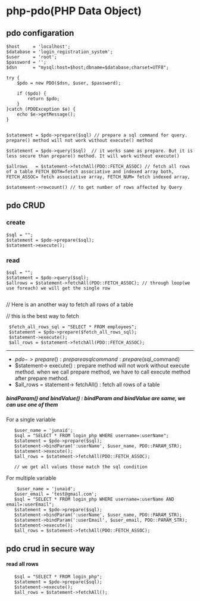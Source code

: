 # php-pdo(PHP Data Object)

## pdo configaration

  ```
  $host     = 'localhost';
  $database = 'login_registration_system';
  $user     = 'root';
  $password = '';
  $dsn      = "mysql:host=$host;dbname=$database;charset=UTF8";

  try {
      $pdo = new PDO($dsn, $user, $password);

      if ($pdo) {
          return $pdo;
      }
  }catch (PDOException $e) {
      echo $e->getMessage();
  }
  ```

```

$statement = $pdo->prepare($sql) // prepare a sql command for query. prepare() method will not work without execute() method

$statement = $pdo->query($sql)  // it works same as prepare. But it is less secure than prepare() method. It will work without execute()

$allrows   = $statement->fetchAll(PDO::FETCH_ASSOC) // fetch all rows of a table FETCH_BOTH=fetch associative and indexed array both, FETCH_ASSOC= fetch associative array, FETCH_NUM= fetch indexed array, 

$statemeent->rowcount() // to get number of rows affected by Query

```
## pdo CRUD

### create

  ```
  $sql = "";
  $statement = $pdo->prepare($sql);
  $statement->execute();
  ```
  
### read
  
  ```
  $sql = "";
  $statement = $pdo->query($sql);
  $allrows = $statement->fetchAll(PDO::FETCH_ASSOC); // through loop(we use foreach) we will get the single row
   
 ```
 
 
 // Here is an another way to fetch all rows of a table
 
 // this is the best way to fetch
 ```
  $fetch_all_rows_sql = "SELECT * FROM employees";
  $statement = $pdo->prepare($fetch_all_rows_sql);
  $statement->execute();
  $all_rows = $statement->fetchAll(PDO::FETCH_ASSOC);  
 
 ```
 
 ---------------------------------------------------------------------------------------------------------
 - $pdo-> prepare() : prepare a sql command : prepare($sql_command)
 - $statement-> execute() : prepare method will not work without execute method. when we call prepare method, we have to call execute method after prepare method.
 - $all_rows = statement-> fetchAll() : fetch all rows of a table
 ##### bindParam() and bindValue() : bindParam and bindValue are same, we can use one of them
 
 For a single variable
 ```
    $user_name = 'junaid';
    $sql = "SELECT * FROM login_php WHERE username=:userName";    
    $statement = $pdo->prepare($sql);
    $statement->bindParam(':userName', $user_name, PDO::PARAM_STR);
    $statement->execute();
    $all_rows = $statement->fetchAll(PDO::FETCH_ASSOC);
    
    // we get all values those match the sql condition
 ```
 
 For multiple variable
 ```
     $user_name = 'junaid';
    $user_email = 'test@gmail.com';
    $sql = "SELECT * FROM login_php WHERE username=:userName AND email=:userEmail";    
    $statement = $pdo->prepare($sql);
    $statement->bindParam(':userName', $user_name, PDO::PARAM_STR);
    $statement->bindParam(':userEmail', $user_email, PDO::PARAM_STR);
    $statement->execute();
    $all_rows = $statement->fetchAll(PDO::FETCH_ASSOC);
 ```
 ## pdo crud in secure way
 
 #### read all rows
 ```
    $sql = "SELECT * FROM login_php";
    $statement = $pdo->prepare($sql);
    $statement->execute();
    $all_rows = $statement->fetchAll();

 ```
 
 
 
 
 
 
 
 
 
